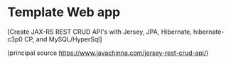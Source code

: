 # Template Web app

[Create JAX-RS REST CRUD API's with Jersey, JPA, Hibernate, hibernate-c3p0 CP, and MySQL/HyperSql]

(principal source https://www.javachinna.com/jersey-rest-crud-api/)
